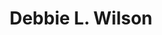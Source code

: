 ---
layout: none
title: Debbie L. Wilson
letters: Ph.D., M.A., B.S.N., R.N.
description: Research Assistant Professor
email: debbie.wilson@cop.ufl.edu
img: assets/img/debbie.png
importance: 1
category: 
---